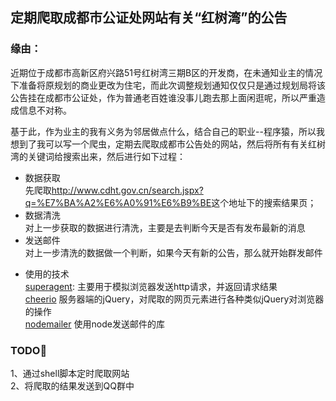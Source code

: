## 定期爬取成都市公证处网站有关“红树湾”的公告

### 缘由：

近期位于成都市高新区府兴路51号红树湾三期B区的开发商，在未通知业主的情况下准备将原规划的商业更改为住宅，而此次调整规划通知仅仅只是通过规划局将该公告挂在成都市公证处，作为普通老百姓谁没事儿跑去那上面闲逛呢，所以严重造成信息不对称。

基于此，作为业主的我有义务为邻居做点什么，结合自己的职业--程序猿，所以我想到了我可以写一个爬虫，定期去爬取成都市公告处的网站，然后将所有有关红树湾的关键词给搜索出来，然后进行如下过程：  
* 数据获取  
先爬取<http://www.cdht.gov.cn/search.jspx?q=%E7%BA%A2%E6%A0%91%E6%B9%BE>这个地址下的搜索结果页；
* 数据清洗  
对上一步获取的数据进行清洗，主要是去判断今天是否有发布最新的消息  
* 发送邮件  
对上一步清洗的数据做一个判断，如果今天有新的公告，那么就开始群发邮件

- 使用的技术  
[superagent](https://github.com/visionmedia/superagent): 主要用于模拟浏览器发送http请求，并返回请求结果  
[cheerio](https://github.com/cheeriojs/cheerio)  服务器端的jQuery，对爬取的网页元素进行各种类似jQuery对浏览器的操作  
[nodemailer](https://github.com/nodemailer/nodemailer) 使用node发送邮件的库 

### TODO

1、通过shell脚本定时爬取网站  
2、将爬取的结果发送到QQ群中 

